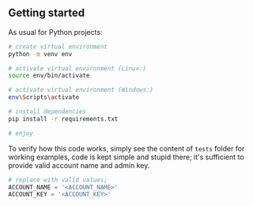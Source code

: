 ## Getting started
As usual for Python projects:
```bash
# create virtual environment
python -m venv env

# activate virtual environment (Linux:)
source env/bin/activate

# activate virtual environment (Windows:)
env\Scripts\activate

# install dependencies
pip install -r requirements.txt

# enjoy
```

To verify how this code works, simply see the content of `tests` folder for working examples, code is kept simple and stupid there; it's sufficient to provide valid account name and admin key.

```python
# replace with valid values;
ACCOUNT_NAME = '<ACCOUNT_NAME>'
ACCOUNT_KEY = '<ACCOUNT_KEY>'
```

